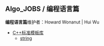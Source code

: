 ## Algo_JOBS / 编程语言篇

**编程语言篇**维护者：Howard Wonanut | Hui Wu

- [C++标准模板库](./C和C++/README.md)
  - [string](./C和C++/STL/string.md)




